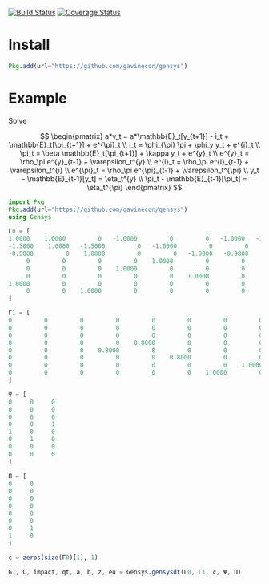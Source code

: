 [![Build Status](https://travis-ci.org/quantecon/Gensys.jl.svg?branch=master)](https://travis-ci.org/quantecon/Gensys.jl)
[![Coverage Status](https://coveralls.io/repos/quantecon/Gensys.jl/badge.svg?branch=master)](https://coveralls.io/r/quantecon/Gensys.jl?branch=master)
# Install
```julia
Pkg.add(url="https://github.com/gavinecon/gensys")
```

# Example
Solve

$$
\begin{pmatrix}
a*y_t = a*\mathbb{E}_t[y_{t+1}] - i_t + \mathbb{E}_t[\pi_{t+1}] + e^{\pi}_t \\
i_t = \phi_{\pi} \pi + \phi_y y_t + e^{i}_t \\
\pi_t = \beta \mathbb{E}_t[\pi_{t+1}] + \kappa y_t + e^{y}_t \\
e^{y}_t = \rho_\pi e^{y}_{t-1} + \varepsilon_t^{y} \\
e^{i}_t = \rho_\pi e^{i}_{t-1} + \varepsilon_t^{i} \\
e^{\pi}_t = \rho_\pi e^{\pi}_{t-1} + \varepsilon_t^{\pi} \\
y_t - \mathbb{E}_{t-1}[y_t] = \eta_t^{y} \\
\pi_t - \mathbb{E}_{t-1}[\pi_t] = \eta_t^{\pi}
\end{pmatrix}
$$

```julia
import Pkg
Pkg.add(url="https://github.com/gavinecon/gensys")
using Gensys

Γ0 = [
1.0000    1.0000         0   -1.0000         0         0   -1.0000   -1.0000
-1.5000    1.0000   -1.5000         0   -1.0000         0         0         0
-0.5000         0    1.0000         0         0   -1.0000   -0.9800         0
     0         0         0         0    1.0000         0         0         0
     0         0         0    1.0000         0         0         0         0
     0         0         0         0         0    1.0000         0         0
1.0000         0         0         0         0         0         0         0
     0         0    1.0000         0         0         0         0         0
]

Γ1 = [
0         0         0         0         0         0         0         0
0         0         0         0         0         0         0         0
0         0         0         0         0         0         0         0
0         0         0         0    0.8000         0         0         0
0         0         0    0.8000         0         0         0         0
0         0         0         0         0    0.8000         0         0
0         0         0         0         0         0         0    1.0000
0         0         0         0         0         0    1.0000         0
]

Ψ = [
0     0     0
0     0     0
0     0     0
0     0     1
1     0     0
0     1     0
0     0     0
0     0     0
]

Π = [
0     0
0     0
0     0
0     0
0     0
0     0
0     1
1     0
]

c = zeros(size(Γ0)[1], 1)

G1, C, impact, qt, a, b, z, eu = Gensys.gensysdt(Γ0, Γ1, c, Ψ, Π)
```
